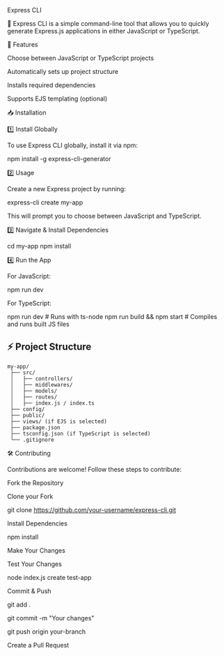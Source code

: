 Express CLI

🚀 Express CLI is a simple command-line tool that allows you to quickly generate Express.js applications in either JavaScript or TypeScript.

📌 Features

Choose between JavaScript or TypeScript projects

Automatically sets up project structure

Installs required dependencies

Supports EJS templating (optional)

📥 Installation

1️⃣ Install Globally

To use Express CLI globally, install it via npm:

npm install -g express-cli-generator

2️⃣ Usage

Create a new Express project by running:

express-cli create my-app

This will prompt you to choose between JavaScript and TypeScript.

3️⃣ Navigate & Install Dependencies

cd my-app
npm install

4️⃣ Run the App

For JavaScript:

npm run dev

For TypeScript:

npm run dev  # Runs with ts-node
npm run build && npm start  # Compiles and runs built JS files

## ⚡ Project Structure

```plaintext
my-app/
 ├── src/
 │   ├── controllers/
 │   ├── middlewares/
 │   ├── models/
 │   ├── routes/
 │   ├── index.js / index.ts
 ├── config/
 ├── public/
 ├── views/ (if EJS is selected)
 ├── package.json
 ├── tsconfig.json (if TypeScript is selected)
 └── .gitignore
```

🛠 Contributing

Contributions are welcome! Follow these steps to contribute:

Fork the Repository

Clone your Fork

git clone https://github.com/your-username/express-cli.git

Install Dependencies

npm install

Make Your Changes

Test Your Changes

node index.js create test-app

Commit & Push

git add .

git commit -m "Your changes"

git push origin your-branch

Create a Pull Request